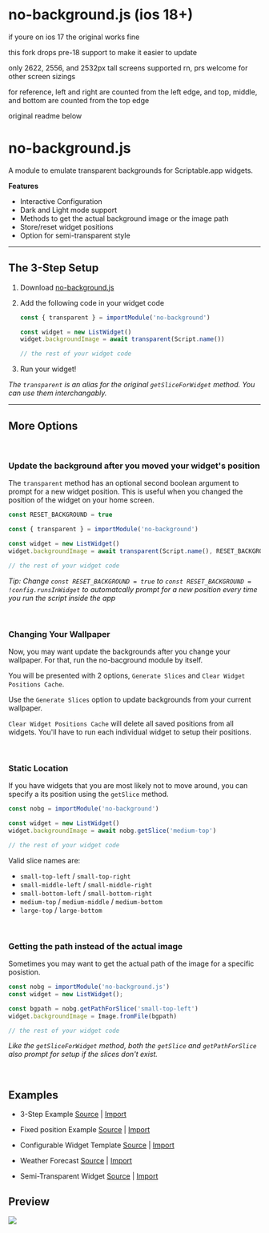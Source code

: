 # no-background.js (ios 18+)

if youre on ios 17 the original works fine

this fork drops pre-18 support to make it easier to update

only 2622, 2556, and 2532px tall screens supported rn, prs welcome for other screen sizings

for reference, left and right are counted from the left edge, and top, middle, and bottom are counted from the top edge

original readme below

# no-background.js

A module to emulate transparent backgrounds for Scriptable.app widgets.

**Features**
* Interactive Configuration
* Dark and Light mode support
* Methods to get the actual background image or the image path
* Store/reset widget positions
* Option for semi-transparent style

---

## The 3-Step Setup

1. Download [no-background.js](no-background.js)
2. Add the following code in your widget code

    ```javascript
    const { transparent } = importModule('no-background')

    const widget = new ListWidget()
    widget.backgroundImage = await transparent(Script.name())

    // the rest of your widget code
    ```
3. Run your widget!

*The `transparent` is an alias for the original `getSliceForWidget` method. You can use them interchangably.*

---

## More Options

<br />

### Update the background after you moved your widget's position

The `transparent` method has an optional second boolean argument to prompt for a new widget position. This is useful when you changed the position of the widget on your home screen.

```javascript
const RESET_BACKGROUND = true

const { transparent } = importModule('no-background')

const widget = new ListWidget()
widget.backgroundImage = await transparent(Script.name(), RESET_BACKGROUND)

// the rest of your widget code
```

*Tip: Change `const RESET_BACKGROUND = true` to `const RESET_BACKGROUND = !config.runsInWidget` to automatcally prompt for a new position every time you run the script inside the app*

<br>

### Changing Your Wallpaper


Now, you may want update the backgrounds after you change your wallpaper. For that, run the no-bacground module by itself.

You will be presented with 2 options, `Generate Slices` and `Clear Widget Positions Cache`.

Use the `Generate Slices` option to update backgrounds from your current wallpaper.

`Clear Widget Positions Cache` will delete all saved positions from all widgets.
You'll have to run each individual widget to setup their positions.

<br>

### Static Location

If you have widgets that you are most likely not to move around, you can specify a its position using the `getSlice` method.

```javascript
const nobg = importModule('no-background')

const widget = new ListWidget()
widget.backgroundImage = await nobg.getSlice('medium-top')

// the rest of your widget code
```

Valid slice names are:

- `small-top-left` / `small-top-right`
- `small-middle-left` / `small-middle-right`
- `small-bottom-left` / `small-bottom-right`
- `medium-top` /  `medium-middle` / `medium-bottom`
- `large-top` / `large-bottom`

<br>

### Getting the path instead of the actual image

Sometimes you may want to get the actual path of the image for a specific posistion.

```javascript
const nobg = importModule('no-background.js')
const widget = new ListWidget();

const bgpath = nobg.getPathForSlice('small-top-left')
widget.backgroundImage = Image.fromFile(bgpath)

// the rest of your widget code
```

*Like the `getSliceForWidget` method, both the `getSlice` and `getPathForSlice` also prompt for setup if the slices don't exist.*

<br>

## Examples

* 3-Step Example [Source](examples/nobg-auto.js) | [Import](https://open.scriptable.app/run/Import-Script?url=https://github.com/supermamon/scriptable-no-background/examples/nobg-auto.js)

* Fixed position Example [Source](examples/nobg-small-top-left-widget.js) | [Import](https://open.scriptable.app/run/Import-Script?url=https://github.com/supermamon/scriptable-no-background/examples/nobg-small-top-left-widget.js)


* Configurable Widget Template [Source](examples/nobg-configurable-widget-template.js) | [Import](https://open.scriptable.app/run/Import-Script?url=https://github.com/supermamon/scriptable-no-background/examples/nobg-configurable-widget-template.js)

* Weather Forecast [Source](examples/weather-widget-414.js) | [Import](https://open.scriptable.app/run/Import-Script?url=https://github.com/supermamon/scriptable-no-background/examples/weather-widget-414.js)

* Semi-Transparent Widget [Source](examples/semi-transparent.js) | [Import](https://open.scriptable.app/run/Import-Script?url=https://github.com/supermamon/scriptable-no-background/examples/semi-transparent.js)


## Preview

![](preview-lrg.png)
